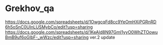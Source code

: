 # Grekhov_qa
https://docs.google.com/spreadsheets/d/1OwgcqFd8cc9YeOmHXiPGRnRD6h5oSnC0UInLUSMybCo/edit?usp=sharing
https://docs.google.com/spreadsheets/d/1KeAld8N97Gml1yyO0WhZTOowuBmB9uf6oGlbF-_wWzc/edit?usp=sharing
ver.2 update